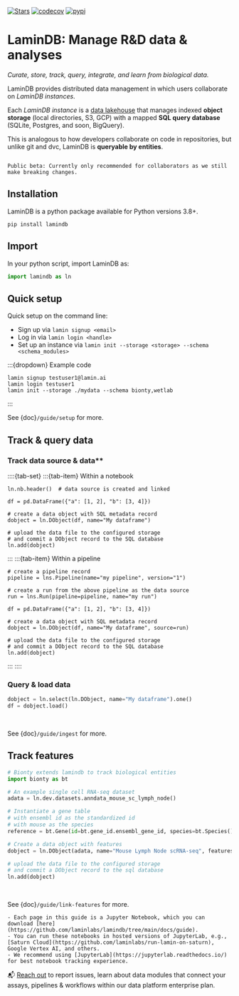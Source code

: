 [![Stars](https://img.shields.io/github/stars/laminlabs/lamindb?logo=GitHub&color=yellow)](https://github.com/laminlabs/lamindb)
[![codecov](https://codecov.io/gh/laminlabs/lamindb/branch/main/graph/badge.svg?token=VKMRJ7OWR3)](https://codecov.io/gh/laminlabs/lamindb)
[![pypi](https://img.shields.io/pypi/v/lamindb?color=blue&label=pypi%20package)](https://pypi.org/project/lamindb)

# LaminDB: Manage R&D data & analyses

_Curate, store, track, query, integrate, and learn from biological data._

LaminDB provides distributed data management in which users collaborate on _LaminDB instances_.

Each _LaminDB instance_ is a [data lakehouse](https://www.databricks.com/glossary/data-lakehouse) that manages indexed **object storage** (local directories, S3, GCP) with a mapped **SQL query database** (SQLite, Postgres, and soon, BigQuery).

This is analogous to how developers collaborate on code in repositories, but unlike git and dvc, LaminDB is **queryable by entities**.

```{warning}

Public beta: Currently only recommended for collaborators as we still make breaking changes.

```

## Installation

LaminDB is a python package available for Python versions 3.8+.

```shell
pip install lamindb
```

## Import

In your python script, import LaminDB as:

```python
import lamindb as ln
```

## Quick setup

Quick setup on the command line:

- Sign up via `lamin signup <email>`
- Log in via `lamin login <handle>`
- Set up an instance via `lamin init --storage <storage> --schema <schema_modules>`

:::{dropdown} Example code

```shell
lamin signup testuser1@lamin.ai
lamin login testuser1
lamin init --storage ./mydata --schema bionty,wetlab
```

:::

See {doc}`/guide/setup` for more.

## Track & query data

### Track data source & data\*\*

::::{tab-set}
:::{tab-item} Within a notebook

```{code-block} python
ln.nb.header()  # data source is created and linked

df = pd.DataFrame({"a": [1, 2], "b": [3, 4]})

# create a data object with SQL metadata record
dobject = ln.DObject(df, name="My dataframe")

# upload the data file to the configured storage
# and commit a DObject record to the SQL database
ln.add(dobject)
```

:::
:::{tab-item} Within a pipeline

```{code-block} python
# create a pipeline record
pipeline = lns.Pipeline(name="my pipeline", version="1")

# create a run from the above pipeline as the data source
run = lns.Run(pipeline=pipeline, name="my run")

df = pd.DataFrame({"a": [1, 2], "b": [3, 4]})

# create a data object with SQL metadata record
dobject = ln.DObject(df, name="My dataframe", source=run)

# upload the data file to the configured storage
# and commit a DObject record to the SQL database
ln.add(dobject)
```

:::
::::

### Query & load data

```python
dobject = ln.select(ln.DObject, name="My dataframe").one()
df = dobject.load()
```

<br>

See {doc}`/guide/ingest` for more.

## Track features

```python
# Bionty extends lamindb to track biological entities
import bionty as bt

# An example single cell RNA-seq dataset
adata = ln.dev.datasets.anndata_mouse_sc_lymph_node()

# Instantiate a gene table
# with ensembl id as the standardized id
# with mouse as the species
reference = bt.Gene(id=bt.gene_id.ensembl_gene_id, species=bt.Species().lookup.mouse)

# Create a data object with features
dobject = ln.DObject(adata, name="Mouse Lymph Node scRNA-seq", features_ref=reference)

# upload the data file to the configured storage
# and commit a DObject record to the sql database
ln.add(dobject)
```

<br>

See {doc}`/guide/link-features` for more.

```{tip}
- Each page in this guide is a Jupyter Notebook, which you can download [here](https://github.com/laminlabs/lamindb/tree/main/docs/guide).
- You can run these notebooks in hosted versions of JupyterLab, e.g., [Saturn Cloud](https://github.com/laminlabs/run-lamin-on-saturn), Google Vertex AI, and others.
- We recommend using [JupyterLab](https://jupyterlab.readthedocs.io/) for best notebook tracking experience.
```

📬 [Reach out](https://lamin.ai/contact) to report issues, learn about data modules that connect your assays, pipelines & workflows within our data platform enterprise plan.

